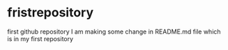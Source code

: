 # fristrepository
first github repository
I am making some change in README.md file which is in my first repository


